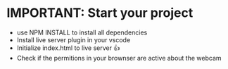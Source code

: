 # IMPORTANT: Start your project

- use NPM INSTALL to install all dependencies
- Install live server plugin in your vscode
- Initialize index.html to live server 👍
- Check if the permitions in your brownser are active about the webcam
